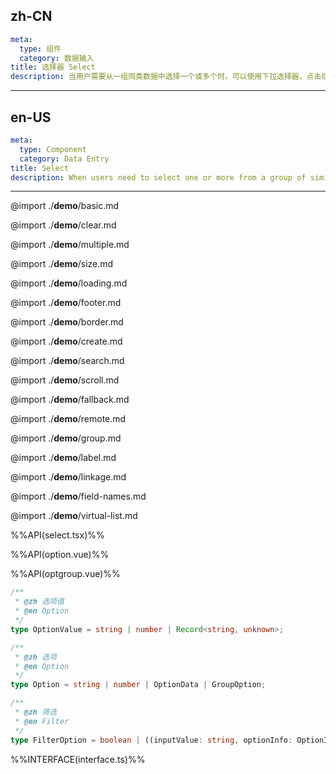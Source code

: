 ## zh-CN

```yaml
meta:
  type: 组件
  category: 数据输入
title: 选择器 Select
description: 当用户需要从一组同类数据中选择一个或多个时，可以使用下拉选择器，点击后选择对应项。
```

---

## en-US

```yaml
meta:
  type: Component
  category: Data Entry
title: Select
description: When users need to select one or more from a group of similar data, they can use the drop-down selector, click and select the corresponding item.
```

---

@import ./__demo__/basic.md

@import ./__demo__/clear.md

@import ./__demo__/multiple.md

@import ./__demo__/size.md

@import ./__demo__/loading.md

@import ./__demo__/footer.md

@import ./__demo__/border.md

@import ./__demo__/create.md

@import ./__demo__/search.md

@import ./__demo__/scroll.md

@import ./__demo__/fallback.md

@import ./__demo__/remote.md

@import ./__demo__/group.md

@import ./__demo__/label.md

@import ./__demo__/linkage.md

@import ./__demo__/field-names.md

@import ./__demo__/virtual-list.md

%%API(select.tsx)%%

%%API(option.vue)%%

%%API(optgroup.vue)%%

```ts
/**
 * @zh 选项值
 * @en Option
 */
type OptionValue = string | number | Record<string, unknown>;

/**
 * @zh 选项
 * @en Option
 */
type Option = string | number | OptionData | GroupOption;

/**
 * @zh 筛选
 * @en Filter
 */
type FilterOption = boolean | ((inputValue: string, optionInfo: OptionInfo) => boolean);
```

%%INTERFACE(interface.ts)%%
